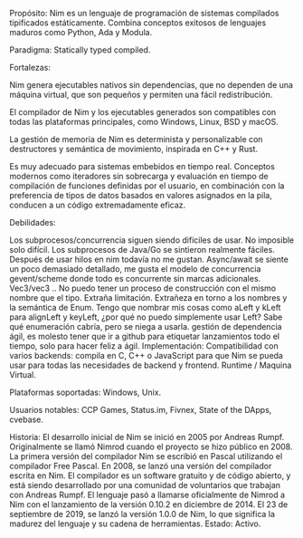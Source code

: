Propósito: Nim es un lenguaje de programación de sistemas compilados tipificados estáticamente. Combina conceptos exitosos de lenguajes maduros como Python, Ada y Modula.

Paradigma: Statically typed compiled.

Fortalezas:

Nim genera ejecutables nativos sin dependencias, que no dependen de una máquina virtual, que son pequeños y permiten una fácil redistribución.

El compilador de Nim y los ejecutables generados son compatibles con todas las plataformas principales, como Windows, Linux, BSD y macOS.

La gestión de memoria de Nim es determinista y personalizable con destructores y semántica de movimiento, inspirada en C++ y Rust.

Es muy adecuado para sistemas embebidos en tiempo real.
Conceptos modernos como iteradores sin sobrecarga y evaluación en tiempo de compilación de funciones definidas por el usuario, en combinación con la preferencia de tipos de datos basados ​​en valores asignados en la pila, conducen a un código extremadamente eficaz.
 
Debilidades:

Los subprocesos/concurrencia siguen siendo difíciles de usar. No imposible solo difícil. Los subprocesos de Java/Go se sintieron realmente fáciles. Después de usar hilos en nim todavía no me gustan. Async/await se siente un poco demasiado detallado, me gusta el modelo de concurrencia gevent/scheme donde todo es concurrente sin marcas adicionales.
Vec3/vec3 .. No puedo tener un proceso de construcción con el mismo nombre que el tipo. Extraña limitación.
Extrañeza en torno a los nombres y la semántica de Enum. Tengo que nombrar mis cosas como aLeft y kLeft para alignLeft y keyLeft, ¿por qué no puedo simplemente usar Left? Sabe qué enumeración cabría, pero se niega a usarla.
gestión de dependencia ágil, es molesto tener que ir a github para etiquetar lanzamientos todo el tiempo, solo para hacer feliz a ágil.
Implementación: Compatibilidad con varios backends: compila en C, C++ o JavaScript para que Nim se pueda usar para todas las necesidades de backend y frontend.
Runtime / Maquina Virtual.

Plataformas soportadas: Windows, Unix.

Usuarios notables: CCP Games,
Status.im,
Fivnex,
State of the DApps,
cvebase.

Historia: El desarrollo inicial de Nim se inició en 2005 por Andreas Rumpf. Originalmente se llamó Nimrod cuando el proyecto se hizo público en 2008. La primera versión del compilador Nim se escribió en Pascal utilizando el compilador Free Pascal. En 2008, se lanzó una versión del compilador escrita en Nim. El compilador es un software gratuito y de código abierto, y está siendo desarrollado por una comunidad de voluntarios que trabajan con Andreas Rumpf. El lenguaje pasó a llamarse oficialmente de Nimrod a Nim con el lanzamiento de la versión 0.10.2 en diciembre de 2014. El 23 de septiembre de 2019, se lanzó la versión 1.0.0 de Nim, lo que significa la madurez del lenguaje y su cadena de herramientas.
Estado: Activo.
